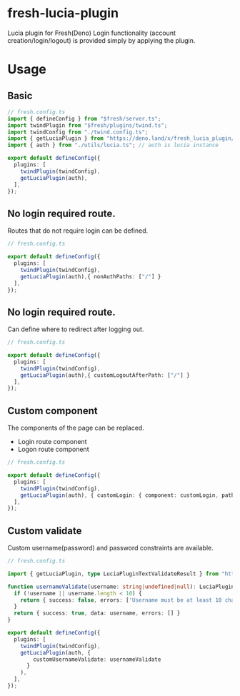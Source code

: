 # fresh-lucia-plugin

Lucia plugin for Fresh(Deno)
Login functionality (account creation/login/logout) is provided simply by applying the plugin.

# Usage

## Basic

```ts
// fresh.config.ts
import { defineConfig } from "$fresh/server.ts";
import twindPlugin from "$fresh/plugins/twind.ts";
import twindConfig from "./twind.config.ts";
import { getLuciaPlugin } from "https://deno.land/x/fresh_lucia_plugin/mod.ts";
import { auth } from "./utils/lucia.ts"; // auth is lucia instance

export default defineConfig({
  plugins: [
    twindPlugin(twindConfig),
    getLuciaPlugin(auth),
  ],
});
```

## No login required route.

Routes that do not require login can be defined.

```ts
// fresh.config.ts

export default defineConfig({
  plugins: [
    twindPlugin(twindConfig),
    getLuciaPlugin(auth),{ nonAuthPaths: ["/"] }
  ],
});
```

## No login required route.

Can define where to redirect after logging out.

```ts
// fresh.config.ts

export default defineConfig({
  plugins: [
    twindPlugin(twindConfig),
    getLuciaPlugin(auth),{ customLogoutAfterPath: ["/"] }
  ],
});
```

## Custom component

The components of the page can be replaced.

- Login route component
- Logon route component

```ts
// fresh.config.ts

export default defineConfig({
  plugins: [
    twindPlugin(twindConfig),
    getLuciaPlugin(auth), { customLogin: { component: customLogin, path: "/login" }}
  ],
});
```

## Custom validate

Custom username(password) and password constraints are available.

```ts
// fresh.config.ts

import { getLuciaPlugin, type LuciaPluginTextValidateResult } from "https://deno.land/x/fresh_lucia_plugin@0.0.2/mod.ts";

function usernameValidate(username: string|undefined|null): LuciaPluginTextValidateResult {
  if (!username || username.length < 10) {
    return { success: false, errors: ['Username must be at least 10 characters'] };
  }
  return { success: true, data: username, errors: [] }
}

export default defineConfig({
  plugins: [
    twindPlugin(twindConfig),
    getLuciaPlugin(auth, {
        customUsernameValidate: usernameValidate
      }
    ),
  ],
});
```
